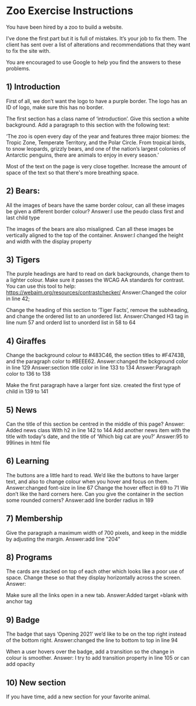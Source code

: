 # Zoo Exercise Instructions

You have been hired by a zoo to build a website.

I’ve done the first part but it is full of mistakes. It’s your job to fix them. The client has sent over a list of alterations and recommendations that they want to fix the site with. 

You are encouraged to use Google to help you find the answers to these problems.

## 1) Introduction

First of all, we don’t want the logo to have a purple border. The logo has an ID of logo, make sure this has no border.

The first section has a class name of ‘introduction’. Give this section a white background. Add a paragraph to this section with the following text:

‘The zoo is open every day of the year and features three major biomes: the Tropic Zone, Temperate Territory, and the Polar Circle. From tropical birds, to snow leopards, grizzly bears, and one of the nation’s largest colonies of Antarctic penguins, there are animals to enjoy in every season.’

Most of the text on the page is very close together. Increase the amount of space of the text so that there's more breathing space.

## 2) Bears:

All the images of bears have the same border colour, can all these images be given a different border colour?
Answer:I use the peudo class first and last child type

The images of the bears are also misaligned. Can all these images be vertically aligned to the top of the container.
Answer:I changed the height and width with the display property

## 3) Tigers

The purple headings are hard to read on dark backgrounds, change them to a lighter colour. Make sure it passes the WCAG AA standards for contrast. You can use this tool to help: https://webaim.org/resources/contrastchecker/
Answer:Changed the color in line 42;

Change the heading of this section to ‘Tiger Facts’, remove the subheading, and change the ordered list to an unordered list.
Answer:Changed H3 tag in line num 57 and orderd list to unorderd list in 58 to 64


## 4) Giraffes

Change the background colour to #483C46, the section titles to #F4743B, and the paragraph color to #BEEE62.
Answer:changed the bckground color in line 129
Answer:section title color in line 133 to 134
Answer:Paragraph color to 136 to 138

Make the first paragraph have a larger font size.
created the first type of child in 139 to 141

## 5) News

Can the title of this section be centred in the middle of this page?
Answer: Added news class With h2 in line 142 to 144
Add another news item with the title with today's date, and the title of ‘Which big cat are you?’
Answer:95 to 99lines in html file

## 6) Learning

The buttons are a little hard to read. We’d like the buttons to have larger text, and also to change colour when you hover and focus on them.
Answer:changed font-size in line 67
Change the hover effect in 69 to 71
We don’t like the hard corners here. Can you give the container in the section some rounded corners?
Answer:add line border radius in 189 

## 7) Membership

Give the paragraph a maximum width of 700 pixels, and keep in the middle by adjusting the margin.
Answer:add line "204"

## 8) Programs

The cards are stacked on top of each other which looks like a poor use of space. Change these so that they display horizontally across the screen.
Answer:

Make sure all the links open in a new tab.
Answer:Added target =blank with anchor tag
## 9) Badge

The badge that says ‘Opening 2021’ we’d like to be on the top right instead of the bottom right.
Answer:changed the line to bottom to top in line 94

When a user hovers over the badge, add a transition so the change in colour is smoother.
Answer: I try to add transition property in line 105 or can add opacity 
## 10) New section

If you have time, add a new section for your favorite animal.
